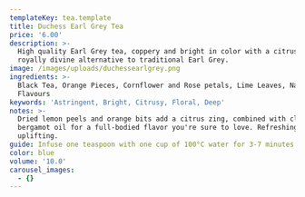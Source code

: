 ```yaml
---
templateKey: tea.template
title: Duchess Earl Grey Tea
price: '6.00'
description: >-
  High quality Earl Grey tea, coppery and bright in color with a citrus twist. A
  royally divine alternative to traditional Earl Grey.
image: /images/uploads/duchessearlgrey.png
ingredients: >-
  Black Tea, Orange Pieces, Cornflower and Rose petals, Lime Leaves, Natural
  Flavours
keywords: 'Astringent, Bright, Citrusy, Floral, Deep'
notes: >-
  Dried lemon peels and orange bits add a citrus zing, combined with classic
  bergamot oil for a full-bodied flavor you're sure to love. Refreshing and
  uplifting.
guide: Infuse one teaspoon with one cup of 100°C water for 3-7 minutes.
color: blue
volume: '10.0'
carousel_images:
  - {}
---
```


